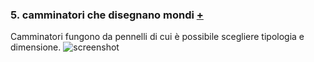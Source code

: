 ### 5. camminatori che disegnano mondi [+](https://editor.p5js.org/eleonoradfr/full/Ih6QwvjDe)  
Camminatori fungono da pennelli di cui è possibile scegliere tipologia e dimensione.
![screenshot](https://github.com/eleonoradfr/archive/blob/master/eleonoradfr/Esercitazioni_p5/5_camminatori_disegnano/versione_2/screenshot.png)
